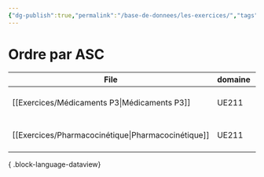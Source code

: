 ```yaml
---
{"dg-publish":true,"permalink":"/base-de-donnees/les-exercices/","tags":["dataview"],"noteIcon":""}
---
```


# Ordre par ASC
| File                                                  | domaine | source                                                                             | date             |
| ----------------------------------------------------- | ------- | ---------------------------------------------------------------------------------- | ---------------- |
| [[Exercices/Médicaments P3\|Médicaments P3]]       | UE211   | https://app.studysmarter.de/studyset/23994422?ref=ieheuUF5q9Br5801Yo4sDYdPgoXy3Iky | October 01, 2024 |
| [[Exercices/Pharmacocinétique\|Pharmacocinétique]] | UE211   | https://app.studysmarter.de/studyset/24037082?ref=ieheuUF5q9Br5801Yo4sDYdPgoXy3Iky | October 01, 2024 |

{ .block-language-dataview}
